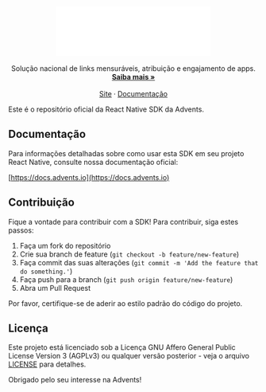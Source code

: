 <p align="center">
  <a href="https://advents.io/?utm_medium=social&utm_source=github&utm_campaign=advents-react-native-repo" target="_blank">
    <picture>
      <source media="(prefers-color-scheme: dark)" srcset="misc/brand-dark.svg" />
      <source media="(prefers-color-scheme: light)" srcset="misc/brand-light.svg" />
      <img src="misc/brand-dark.svg" alt="Advents" width="312px" />
    </picture>
  </a>
</p>

<p align="center">
  Solução nacional de links mensuráveis, atribuição e engajamento de apps.
  <br />
  <a href="https://advents.io/?utm_medium=social&utm_source=github&utm_campaign=advents-react-native-repo"><strong>Saiba mais »</strong></a>
  <br />
  <br />
  <a href="https://advents.io/?utm_medium=social&utm_source=github&utm_campaign=advents-react-native-repo">Site</a>
  ·
  <a href="https://docs.advents.io">Documentação</a>
</p>

Este é o repositório oficial da React Native SDK da Advents.

## Documentação

Para informações detalhadas sobre como usar esta SDK em seu projeto React Native, consulte nossa documentação oficial:

[https://docs.advents.io](https://docs.advents.io)

## Contribuição

Fique a vontade para contribuir com a SDK! Para contribuir, siga estes passos:

1. Faça um fork do repositório
2. Crie sua branch de feature (`git checkout -b feature/new-feature`)
3. Faça commit das suas alterações (`git commit -m 'Add the feature that do something.'`)
4. Faça push para a branch (`git push origin feature/new-feature`)
5. Abra um Pull Request

Por favor, certifique-se de aderir ao estilo padrão do código do projeto.

## Licença

Este projeto está licenciado sob a Licença GNU Affero General Public License Version 3 (AGPLv3) ou qualquer versão posterior - veja o arquivo [LICENSE](LICENSE.md) para detalhes.

Obrigado pelo seu interesse na Advents!
